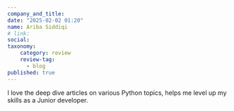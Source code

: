 ```yaml
---
company_and_title: 
date: "2025-02-02 01:20"
name: Ariba Siddiqi
# link:
social: 
taxonomy:
    category: review
    review-tag:
      - blog
published: true
---
```


I love the deep dive articles on various Python topics, <span>helps me level up my skills</span> as a Junior developer. 
